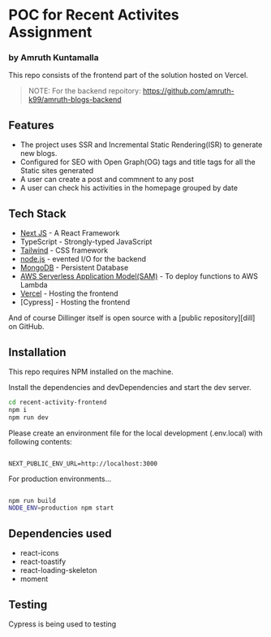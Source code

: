 # POC for Recent Activites Assignment

### by Amruth Kuntamalla

This repo consists of the frontend part of the solution hosted on Vercel.

> NOTE: For the backend repoitory: https://github.com/amruth-k99/amruth-blogs-backend

## Features

- The project uses SSR and Incremental Static Rendering(ISR) to generate new blogs.
- Configured for SEO with Open Graph(OG) tags and title tags for all the Static sites generated
- A user can create a post and commnent to any post
- A user can check his activities in the homepage grouped by date

## Tech Stack

- [Next JS] - A React Framework
- TypeScript - Strongly-typed JavaScript
- [Tailwind] - CSS framework
- [node.js] - evented I/O for the backend
- [MongoDB] - Persistent Database
- [AWS Serverless Application Model(SAM)] - To deploy functions to AWS Lambda
- [Vercel] - Hosting the frontend
- [Cypress] - Hosting the frontend

And of course Dillinger itself is open source with a [public repository][dill]
on GitHub.

## Installation

This repo requires NPM installed on the machine.

Install the dependencies and devDependencies and start the dev server.

```sh
cd recent-activity-frontend
npm i
npm run dev
```

Please create an environment file for the local development (.env.local) with following contents:

```

NEXT_PUBLIC_ENV_URL=http://localhost:3000

```

For production environments...

```sh

npm run build
NODE_ENV=production npm start

```

## Dependencies used

- react-icons
- react-toastify
- react-loading-skeleton
- moment

[//]: # "These are reference links used in the body of this note and get stripped out when the markdown processor does its job. There is no need to format nicely because it shouldn't be seen. Thanks SO - http://stackoverflow.com/questions/4823468/store-comments-in-markdown-syntax"
[tailwind]: https://tailwindcss.com
[aws serverless application model(sam)]: https://docs.aws.amazon.com/serverless-application-model/latest/developerguide/what-is-sam.html
[next js]: https://nextjs.org
[node.js]: http://nodejs.org
[mongodb]: https://www.mongodb.com/
[vercel]: https://www.vercel.com/

## Testing

Cypress is being used to testing
